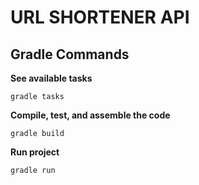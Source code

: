 # URL SHORTENER API

## Gradle Commands

**See available tasks**

```shell
gradle tasks
```

**Compile, test, and assemble the code**

```shell
gradle build
```

**Run project**

```shell
gradle run
```
